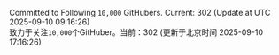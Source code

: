 Committed to Following `10,000` GitHubers. Current: <!-- FOLLOWING_COUNT -->302<!-- FOLLOWING_COUNT --> (Update at UTC <!-- LAST_UPDATED -->2025-09-10 09:16:26<!-- LAST_UPDATED -->)<br>
致力于关注`10,000`个GitHuber。当前：<!-- FOLLOWING_COUNT -->302<!-- FOLLOWING_COUNT --> (更新于北京时间 <!-- LAST_UPDATED_CST -->2025-09-10 17:16:26<!-- LAST_UPDATED_CST -->)
